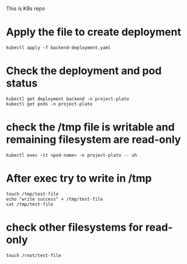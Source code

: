 This is K8s repo

# Apply the file to create deployment       
`kubectl apply -f backend-deployment.yaml`

# Check the deployment and pod status       

```
kubectl get deployment backend -n project-plato
kubectl get pods -n project-plato
```

# check the /tmp file is writable and remaining filesystem are read-only        
`kubectl exec -it <pod-name> -n project-plato -- sh`

# After exec try to write in /tmp      

```
touch /tmp/test-file
echo "write success" > /tmp/test-file
cat /tmp/test-file
```

# check other filesystems for read-only        
`touch /root/test-file`